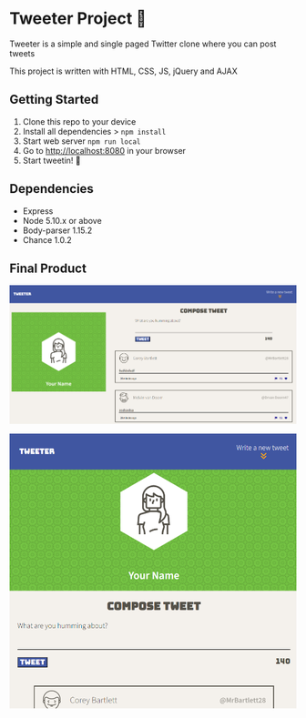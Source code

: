 # Tweeter Project 🐤

Tweeter is a simple and single paged Twitter clone where you can post tweets

This project is written with HTML, CSS, JS, jQuery and AJAX 

## Getting Started

1. Clone this repo to your device
2. Install all dependencies > `npm install`
3. Start web server `npm run local`
4. Go to <http://localhost:8080> in your browser
5. Start tweetin! 🦅


## Dependencies

- Express
- Node 5.10.x or above
- Body-parser 1.15.2
- Chance 1.0.2


## Final Product 

!["Screenshot of Tweeter Desktop"](https://github.com/teejaynam/tweeter/blob/master/docs/tweet-desktop.PNG)

!["Screenshot of Tweeter Tablet"](https://github.com/teejaynam/tweeter/blob/master/docs/tweet-tablet.PNG)